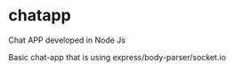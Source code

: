 # chatapp
Chat APP developed in Node Js

Basic chat-app that is using express/body-parser/socket.io
